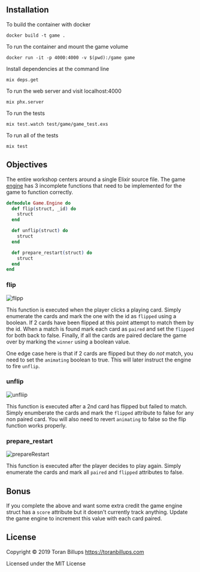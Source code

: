 ## Installation

To build the container with docker

```
docker build -t game .
```

To run the container and mount the game volume

```
docker run -it -p 4000:4000 -v $(pwd):/game game
```

Install dependencies at the command line

```
mix deps.get
```

To run the web server and visit localhost:4000

```
mix phx.server
```

To run the tests

```
mix test.watch test/game/game_test.exs
```

To run all of the tests

```
mix test
```

## Objectives

The entire workshop centers around a single Elixir source file. The game [engine](https://github.com/toranb/elixir-workshop/blob/master/lib/game/engine.ex) has 3 incomplete functions that need to be implemented for the game to function correctly.

```elixir
defmodule Game.Engine do
  def flip(struct, _id) do
    struct
  end

  def unflip(struct) do
    struct
  end

  def prepare_restart(struct) do
    struct
  end
end
```

### flip

![flipp](https://user-images.githubusercontent.com/147411/67634906-5d400800-f88f-11e9-8d3e-125fc09268a1.gif)

This function is executed when the player clicks a playing card. Simply enumerate the cards and mark the one with the id as `flipped` using a boolean. If 2 cards have been flipped at this point attempt to match them by the id. When a match is found mark each card as `paired` and set the `flipped` for both back to false. Finally, if all the cards are paired declare the game over by marking the `winner` using a boolean value.

One edge case here is that if 2 cards are flipped but they do *not* match, you need to set the `animating` boolean to true. This will later instruct the engine to fire `unflip`.

### unflip

![unfliip](https://user-images.githubusercontent.com/147411/67634902-4ac5ce80-f88f-11e9-8bbe-451093d55e4d.gif)

This function is executed after a 2nd card has flipped but failed to match. Simply enumberate the cards and mark the `flipped` attribute to false for any non paired card. You will also need to revert `animating` to false so the flip function works properly.

### prepare_restart

![prepareRestart](https://user-images.githubusercontent.com/147411/67634990-ed7e4d00-f88f-11e9-8af0-03c456c2e466.gif)

This function is executed after the player decides to play again. Simply enumerate the cards and mark all `paired` and `flipped` attributes to false.

## Bonus

If you complete the above and want some extra credit the game engine struct has a `score` attribute but it doesn't currently track anything. Update the game engine to increment this value with each card paired.

## License

Copyright © 2019 Toran Billups https://toranbillups.com

Licensed under the MIT License

